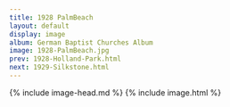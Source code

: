 ```yaml
---
title: 1928 PalmBeach
layout: default
display: image
album: German Baptist Churches Album
image: 1928-PalmBeach.jpg
prev: 1928-Holland-Park.html
next: 1929-Silkstone.html
---
```

{% include image-head.md %}
{% include image.html %}
